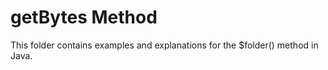 # getBytes Method

This folder contains examples and explanations for the $folder() method in Java.
